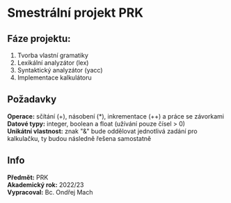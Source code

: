 # Smestrální projekt PRK
## Fáze projektu:
1) Tvorba vlastní gramatiky
2) Lexikální analyzátor (lex)
3) Syntaktický analyzátor (yacc)
4) Implementace kalkulátoru
</bt></bt>
## Požadavky
**Operace:** sčítání (+), násobení (\*), inkrementace (++) a práce se závorkami <br/>
**Datové typy:** integer, boolean a float (užívání pouze čísel > 0) <br/>
**Unikátní vlastnost:** znak "&" bude oddělovat jednotlivá zadání pro kalkulačku, ty budou následně řešena samostatně <br/>

</bt></bt>
## Info
**Předmět:** PRK <br/>
**Akademický rok:** 2022/23  <br/>
**Vypracoval:** Bc. Ondřej Mach <br/>
